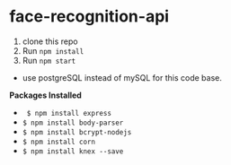 # face-recognition-api
1. clone this repo
2. Run ```npm install```
3. Run ```npm start```

* use postgreSQL instead of mySQL for this code base.

**Packages Installed** 
* ``` $ npm install express```
* ```$ npm install body-parser```
* ```$ npm install bcrypt-nodejs```
* ```$ npm install corn```
* ```$ npm install knex --save```
 
 


